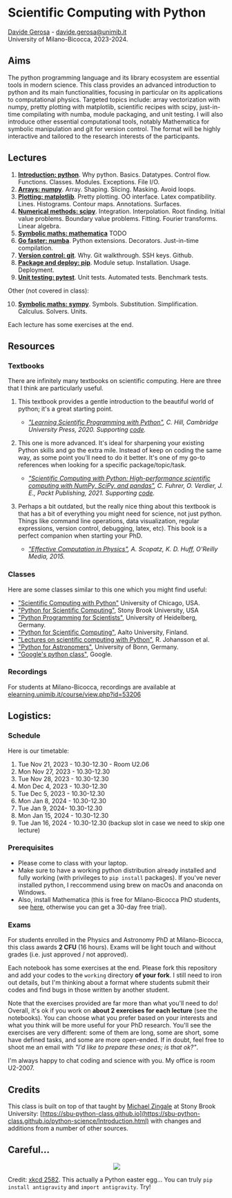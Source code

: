 
# Scientific Computing with Python

[Davide Gerosa](https://davidegerosa.com/)  - davide.gerosa@unimib.it  
University of Milano-Bicocca, 2023-2024.

## Aims

The python programming language and its library ecosystem are essential tools in modern science. This class provides an advanced introduction to python and its main functionalities, focusing in particular on its applications to computational physics. Targeted topics include: array vectorization with numpy, pretty plotting with matplotlib, scientific recipes with scipy, just-in-time compilating with numba, module packaging, and unit testing. I will also introduce other essential computational tools, notably Mathematica for symbolic manipulation and git for version control. The format will be highly interactive and tailored to the research interests of the participants.

## Lectures

1. [**Introduction: python**](lectures/L01_python.ipynb). Why python. Basics. Datatypes. Control flow. Functions. Classes. Modules. Exceptions. File I/O. 
2. [**Arrays: numpy**](lectures/L02_numpy.ipynb). Array. Shaping. Slicing. Masking. Avoid loops. 
3. [**Plotting: matplotlib**](lectures/L03_matplotlib.ipynb). Pretty plotting. OO interface. Latex compatibility. Lines. Histograms. Contour maps. Annotations. Surfaces.
4. [**Numerical methods: scipy**](lectures/L04_scipy.ipynb). Integration. Interpolation. Root finding. Initial value problems. Boundary value problems. Fitting. Fourier transforms. Linear algebra.
5. [**Symbolic maths: mathematica**](TODO) TODO
6. [**Go faster: numba**](lectures/L06_numba.ipynb). Python extensions. Decorators. Just-in-time compilation.  
7. [**Version control: git**](lectures/L07_git.ipynb). Why. Git walkthrough. SSH keys. Github. 
8. [**Package and deploy: pip**](lectures/L08_pip.ipynb). Module setup. Installation. Usage. Deployment.
9. [**Unit testing: pytest**](lectures/L09_pytest.ipynb). Unit tests. Automated tests. Benchmark tests.

Other (not covered in class):

10. [**Symbolic maths: sympy**](lectures/L10_sympy.ipynb). Symbols. Substitution. Simplification. Calculus. Solvers. Units.


Each lecture has some exercises at the end.


## Resources

### Textbooks

There are infinitely many textbooks on scientific computing. Here are three that I think are particularly useful.

1. This textbook provides a gentle introduction to the beautiful world of python; it's a great starting point.
    - *["Learning Scientific Programming with Python"](https://www.cambridge.org/core/books/learning-scientific-programming-with-python/3D264483BC7B380A3059B3861C661237), C. Hill, Cambridge University Press, 2020. Supporting [code](https://scipython.com/).*

2. This one is more advanced. It's ideal for sharpening your existing Python skills and go the extra mile. Instead of keep on coding the same way, as some point you'll need to do it better. It's one of my go-to references when looking for a specific package/topic/task.
    - *["Scientific Computing with Python: High-performance scientific computing with NumPy, SciPy, and pandas"](https://www.packtpub.com/product/scientific-computing-with-python-second-edition/9781838822323), C. Fuhrer, O. Verdier, J. E., Packt Publishing, 2021. Supporting [code](https://github.com/PacktPublishing/Scientific-Computing-with-Python-Second-Edition).*

3. Perhaps a bit outdated, but the really nice thing about this textbook is that has a bit of everything you might need for science, not just python. Things like command line operations, data visualization, regular expressions, version control, debugging, latex, etc). This book is a perfect companion when starting your PhD.
    - *["Effective Computation in Physics"](https://www.oreilly.com/library/view/effective-computation-in/9781491901564/), A. Scopatz, K. D. Huff, O'Reilly Media, 2015.*

### Classes

Here are some classes similar to this one which you might find useful:

- ["Scientific Computing with Python"](https://github.com/caam37830/book) University of Chicago, USA.
- ["Python for Scientific Computing"](https://sbu-python-class.github.io/python-science/Introduction.html), Stony Brook University, USA
- ["Python Programming for Scientists"](https://astrofrog.github.io/py4sci/), University of Heidelberg, Germany.
- ["Python for Scientific Computing"](https://aaltoscicomp.github.io/python-for-scicomp/), Aalto University, Finland.
- ["Lectures on scientific computing with Python"](https://github.com/jrjohansson/scientific-python-lectures), R. Johansson et al.  
- ["Python for Astronomers"](https://astro.uni-bonn.de/~rschaaf/Python2008/), University of Bonn, Germany. 
- ["Google's python class"](https://developers.google.com/edu/python), Google. 

### Recordings

For students at Milano-Bicocca, recordings are available at [elearning.unimib.it/course/view.php?id=53206](https://elearning.unimib.it/course/view.php?id=53206)

## Logistics:

### Schedule

Here is our timetable:

1. Tue Nov 21, 2023 - 10.30-12.30 - Room U2.06
2. Mon Nov 27, 2023 - 10.30-12.30
3. Tue Nov 28, 2023 - 10.30-12.30
4. Mon Dec 4, 2023 - 10.30-12.30
5. Tue Dec 5, 2023 - 10.30-12.30
6. Mon Jan 8, 2024 - 10.30-12.30
7. Tue Jan 9, 2024- 10.30-12.30
8. Mon Jan 15, 2024 - 10.30-12.30
9. Tue Jan 16, 2024 - 10.30-12.30 (backup slot in case we need to skip one lecture) 

### Prerequisites

- Please come to class with your laptop.
- Make sure to have a working python distribution already installed and fully working (with privileges to `pip install` packages). If you've never installed python, I reccommend using brew on macOs and anaconda on Windows.
- Also, install Mathematica (this is free for Milano-Bicocca PhD students, see [here](https://www.unimib.it/servizi/studenti-e-laureati/service-desk/software-campus), otherwise you can get a 30-day free trial).

### Exams

For students enrolled in the Physics and Astronomy PhD at Milano-Bicocca, this class awards **2 CFU** (16 hours).  Exams will be light touch and without grades (i.e. just approved / not approved). 

Each notebook has some exercises at the end. Please fork this repository and add your codes to the `working` directory **of your fork**. I still need to iron out details, but I'm thinking about a format where students submit their codes and find bugs in those written by another student.

Note that the exercises provided are far more than what you'll need to do! Overall, it's ok if you work on **about 2 exercises for each lecture** (see the notebooks). You can choose what you prefer based on your interests and what you think will be more useful for your PhD research. You'll see the exercises are very different: some of them are long, some are short, some have defined tasks, and some are more open-ended. If in doubt, feel free to shoot me an email with *"I'd like to prepare these ones; is that ok?"*.

I'm always happy to chat coding and science with you. My office is room U2-2007. 


## Credits

This class is built on top of that taught by [Michael Zingale](https://github.com/zingale) at Stony Brook University: [https://sbu-python-class.github.io](https://sbu-python-class.github.io/python-science/Introduction.html) with changes and additions from a number of other sources. 

## Careful... 

<p align="center">
  <img src="https://imgs.xkcd.com/comics/python.png" />
</p>

Credit: [xkcd 2582](https://xkcd.com/353/). This actually a Python easter egg... You can truly `pip install antigravity` and `import antigravity`. Try!
